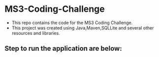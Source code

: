 # MS3-Coding-Challenge

- This repo contains the code for the MS3 Coding Challenge.
- This project was created using Java,Maven,SQLLite and several other resources and libraries.



## Step to run the application are below:
